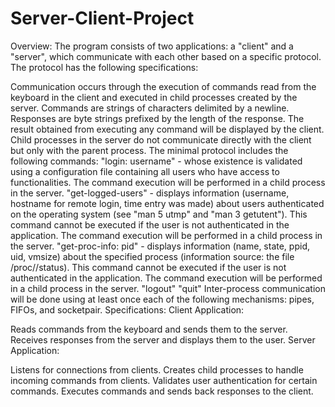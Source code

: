 # Server-Client-Project
Overview:
The program consists of two applications: a "client" and a "server", which communicate with each other based on a specific protocol. The protocol has the following specifications:

Communication occurs through the execution of commands read from the keyboard in the client and executed in child processes created by the server.
Commands are strings of characters delimited by a newline. 
Responses are byte strings prefixed by the length of the response.
The result obtained from executing any command will be displayed by the client.
Child processes in the server do not communicate directly with the client but only with the parent process.
The minimal protocol includes the following commands:
"login: username" - whose existence is validated using a configuration file containing all users who have access to functionalities. The command execution will be performed in a child process in the server.
"get-logged-users" - displays information (username, hostname for remote login, time entry was made) about users authenticated on the operating system (see "man 5 utmp" and "man 3 getutent"). This command cannot be executed if the user is not authenticated in the application. The command execution will be performed in a child process in the server.
"get-proc-info: pid" - displays information (name, state, ppid, uid, vmsize) about the specified process (information source: the file /proc/<pid>/status). This command cannot be executed if the user is not authenticated in the application. The command execution will be performed in a child process in the server.
"logout"
"quit"
Inter-process communication will be done using at least once each of the following mechanisms: pipes, FIFOs, and socketpair.
Specifications:
Client Application:

Reads commands from the keyboard and sends them to the server.
Receives responses from the server and displays them to the user.
Server Application:

Listens for connections from clients.
Creates child processes to handle incoming commands from clients.
Validates user authentication for certain commands.
Executes commands and sends back responses to the client.
